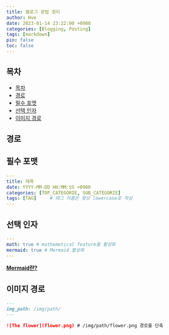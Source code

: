 ```yaml
---
title: 블로그 문법 정리
author: Hve
date: 2023-01-14 23:22:00 +0900
categories: [Blogging, Posting]
tags: [markdown]
pin: false
toc: false
---
```




## 목차
- [목차](#목차)
- [경로](#경로)
- [필수 포맷](#필수-포맷)
- [선택 인자](#선택-인자)
- [이미지 경로](#이미지-경로)


## 경로


## 필수 포맷
```yaml
---
title: 제목
date: YYYY-MM-DD HH:MM:SS +0900
categories: [TOP_CATEGORIE, SUB_CATEGORIE]
tags: [TAG]     # 태그 이름은 항상 lowercase로 작성
---
```

## 선택 인자

```yaml
---
math: true # mathemetical feature를 활성화
mermaid: true # Mermaid 활성화
---
```
[**Mermaid란?**](https://github.com/mermaid-js/mermaid)

## 이미지 경로
```md
---
img_path: /img/path/
---

![The flower](flower.png) # /img/path/flower.png 경로를 단축
```

